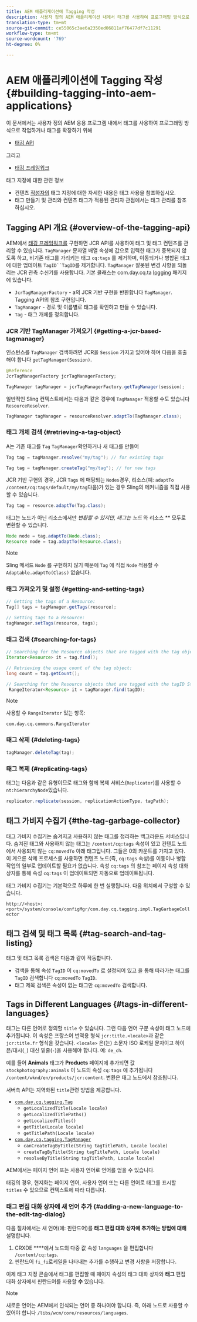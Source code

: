```yaml
---
title: AEM 애플리케이션에 Tagging 작성
description: 사용자 정의 AEM 애플리케이션 내에서 태그를 사용하여 프로그래밍 방식으로 작업
translation-type: tm+mt
source-git-commit: ce55065c3ae6a2350ed06811af76477df7c11291
workflow-type: tm+mt
source-wordcount: '769'
ht-degree: 0%

---
```



# AEM 애플리케이션에 Tagging 작성 {#building-tagging-into-aem-applications}

이 문서에서는 사용자 정의 AEM 응용 프로그램 내에서 태그를 사용하여 프로그래밍 방식으로 작업하거나 태그를 확장하기 위해

* [태깅 API](https://helpx.adobe.com/experience-manager/6-5/sites/developing/using/reference-materials/javadoc/com/day/cq/tagging/package-summary.html)

그리고

* [태깅 프레임워크](tagging-framework.md)

태그 지정에 대한 관련 정보

* 컨텐츠 [작성자의](/help/sites-cloud/authoring/features/tags.md) 태그 지정에 대한 자세한 내용은 태그 사용을 참조하십시오.
* 태그 만들기 및 관리와 컨텐츠 태그가 적용된 관리자 관점에서는 태그 관리를 참조하십시오.

## Tagging API 개요 {#overview-of-the-tagging-api}

AEM에서 [태깅 프레임워크를](tagging-framework.md) 구현하면 JCR API를 사용하여 태그 및 태그 컨텐츠를 관리할 수 있습니다. `TagManager` 문자열 배열 속성에 값으로 입력한 태그가 중복되지 않도록 하고, 비기존 태그를 가리키는 태그 `cq:tags` 를 제거하며, 이동되거나 병합된 태그에 대한 업데이트 `TagID``TagID`를 제거합니다. `TagManager` 잘못된 변경 사항을 되돌리는 JCR 관측 수신기를 사용합니다. 기본 클래스는 com.day.cq.ta [logging](https://helpx.adobe.com/experience-manager/6-5/sites/developing/using/reference-materials/javadoc/index.html?com/day/cq/tagging/package-summary.html) 패키지에 있습니다.

* `JcrTagManagerFactory` - a의 JCR 기반 구현을 반환합니다 `TagManager`. Tagging API의 참조 구현입니다.
* `TagManager` - 경로 및 이름별로 태그를 확인하고 만들 수 있습니다.
* `Tag` - 태그 개체를 정의합니다.

### JCR 기반 TagManager 가져오기 {#getting-a-jcr-based-tagmanager}

인스턴스를 `TagManager` 검색하려면 JCR을 `Session` 가지고 있어야 하며 다음을 호출해야 합니다 `getTagManager(Session)`.

```java
@Reference
JcrTagManagerFactory jcrTagManagerFactory;

TagManager tagManager = jcrTagManagerFactory.getTagManager(session);
```

일반적인 Sling 컨텍스트에서는 다음과 같은 경우에 `TagManager` 적용할 수도 있습니다 `ResourceResolver`.

```java
TagManager tagManager = resourceResolver.adaptTo(TagManager.class);
```

### 태그 개체 검색 {#retrieving-a-tag-object}

A는 기존 태그를 `Tag` `TagManager`확인하거나 새 태그를 만들어

```java
Tag tag = tagManager.resolve("my/tag"); // for existing tags

Tag tag = tagManager.createTag("my/tag"); // for new tags
```

JCR 기반 구현의 경우, JCR `Tags` 에 매핑되는 `Nodes`경우, 리소스(예: `adaptTo` `/content/cq:tags/default/my/tag`다음)가 있는 경우 Sling의 메커니즘을 직접 사용할 수 있습니다.

```java
Tag tag = resource.adaptTo(Tag.class);
```

태그는 노드가 아닌 리소스에서만 *변환할 수 있지만, 태그는 노드* 와 리소스 ** 모두로 변환할 수 있습니다.

```java
Node node = tag.adaptTo(Node.class);
Resource node = tag.adaptTo(Resource.class);
```

>[!NOTE]
>
>Sling 메서드 `Node` 를 구현하지 않기 때문에 `Tag` 에 직접 `Node` 적용할 수 `Adaptable.adaptTo(Class)` 없습니다.

### 태그 가져오기 및 설정 {#getting-and-setting-tags}

```java
// Getting the tags of a Resource:
Tag[] tags = tagManager.getTags(resource);

// Setting tags to a Resource:
tagManager.setTags(resource, tags);
```

### 태그 검색 {#searching-for-tags}

```java
// Searching for the Resource objects that are tagged with the tag object:
Iterator<Resource> it = tag.find();

// Retrieving the usage count of the tag object:
long count = tag.getCount();

// Searching for the Resource objects that are tagged with the tagID String:
 RangeIterator<Resource> it = tagManager.find(tagID);
```

>[!NOTE]
>
>사용할 수 `RangeIterator` 있는 항목:
>
>`com.day.cq.commons.RangeIterator`

### 태그 삭제 {#deleting-tags}

```java
tagManager.deleteTag(tag);
```

### 태그 복제 {#replicating-tags}

태그는 다음과 같은 유형이므로 태그와 함께 복제 서비스(`Replicator`)를 사용할 수 `nt:hierarchyNode`있습니다.

```java
replicator.replicate(session, replicationActionType, tagPath);
```

## 태그 가비지 수집기 {#the-tag-garbage-collector}

태그 가비지 수집기는 숨겨지고 사용하지 않는 태그를 정리하는 백그라운드 서비스입니다. 숨겨진 태그와 사용하지 않는 태그는 `/content/cq:tags` 속성이 있고 컨텐트 노드에서 사용되지 않는 `cq:movedTo` 아래 태그입니다. 그들은 0의 카운트를 가지고 있다. 이 게으른 삭제 프로세스를 사용하면 컨텐츠 노드(즉, `cq:tags` 속성)를 이동이나 병합 작업의 일부로 업데이트할 필요가 없습니다. 속성 `cq:tags` 의 참조는 페이지 속성 대화 상자를 통해 속성 `cq:tags` 이 업데이트되면 자동으로 업데이트됩니다.

태그 가비지 수집기는 기본적으로 하루에 한 번 실행됩니다. 다음 위치에서 구성할 수 있습니다.

`http://<host>:<port>/system/console/configMgr/com.day.cq.tagging.impl.TagGarbageCollector`

## 태그 검색 및 태그 목록 {#tag-search-and-tag-listing}

태그 및 태그 목록 검색은 다음과 같이 작동합니다.

* 검색을 통해 속성 `TagID` 이 `cq:movedTo` 로 설정되어 있고 을 통해 따라가는 태그를 `TagID` 검색합니다 `cq:movedTo` `TagID`.
* 태그 제목 검색은 속성이 없는 태그만 `cq:movedTo` 검색합니다.

## Tags in Different Languages {#tags-in-different-languages}

태그는 다른 언어로 정의할 `title` 수 있습니다. 그런 다음 언어 구분 속성이 태그 노드에 추가됩니다. 이 속성은 프랑스어 번역용 형식 `jcr:title.<locale>`과 같은 `jcr:title.fr` 형식을 갖습니다. `<locale>` 은(는) 소문자 ISO 로케일 문자이고 하이픈/대시(`_`) 대신 밑줄(`-`)을 사용해야 합니다. 예: `de_ch`.

예를 들어 **Animals** 태그가 **Products** 페이지에 추가되면 값 `stockphotography:animals` 이 노드의 속성 `cq:tags` 에 추가됩니다 `/content/wknd/en/products/jcr:content`. 변환은 태그 노드에서 참조됩니다.

서버측 API는 지역화된 `title`관련 방법을 제공합니다.

* [`com.day.cq.tagging.Tag`](https://helpx.adobe.com/experience-manager/6-5/sites/developing/using/reference-materials/javadoc/index.html?com/day/cq/tagging/Tag.html)
   * `getLocalizedTitle(Locale locale)`
   * `getLocalizedTitlePaths()`
   * `getLocalizedTitles()`
   * `getTitle(Locale locale)`
   * `getTitlePath(Locale locale)`
* [`com.day.cq.tagging.TagManager`](https://helpx.adobe.com/experience-manager/6-5/sites/developing/using/reference-materials/javadoc/index.html?com/day/cq/tagging/TagManager.html)
   * `canCreateTagByTitle(String tagTitlePath, Locale locale)`
   * `createTagByTitle(String tagTitlePath, Locale locale)`
   * `resolveByTitle(String tagTitlePath, Locale locale)`

AEM에서는 페이지 언어 또는 사용자 언어로 언어를 얻을 수 있습니다.

태깅의 경우, 현지화는 페이지 언어, 사용자 언어 또는 다른 언어로 태그를 표시할 `titles` 수 있으므로 컨텍스트에 따라 다릅니다.

### 태그 편집 대화 상자에 새 언어 추가 {#adding-a-new-language-to-the-edit-tag-dialog}

다음 절차에서는 새 언어(예: 핀란드어)를 **태그 편집 대화 상자에 추가하는 방법에 대해** 설명합니다.

1. CRXDE ****&#x200B;에서 노드의 다중 값 속성 `languages` 을 편집합니다 `/content/cq:tags`.
1. 핀란드어 `fi_fi`로케일을 나타내는 추가를 수행하고 변경 사항을 저장합니다.

이제 태그 지정 콘솔에서 태그를 편집할 때 페이지 속성의 태그 대화 상자와 **태그** 편집 대화 상자에서 핀란드어를 사용할 **수** 있습니다.

>[!NOTE]
>
>새로운 언어는 AEM에서 인식되는 언어 중 하나여야 합니다. 즉, 아래 노드로 사용할 수 있어야 합니다 `/libs/wcm/core/resources/languages`.
